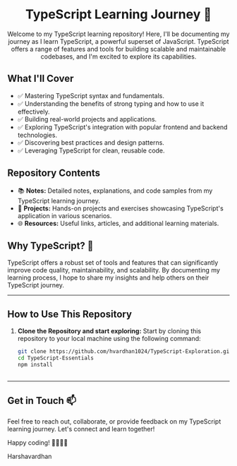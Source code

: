 <div align="center">

# TypeScript Learning Journey 🚀

Welcome to my TypeScript learning repository! Here, I'll be documenting my journey as I learn TypeScript, a powerful superset of JavaScript. TypeScript offers a range of features and tools for building scalable and maintainable codebases, and I'm excited to explore its capabilities.

</div>

## What I'll Cover

- ✅ Mastering TypeScript syntax and fundamentals.
- ✅ Understanding the benefits of strong typing and how to use it effectively.
- ✅ Building real-world projects and applications.
- ✅ Exploring TypeScript's integration with popular frontend and backend technologies.
- ✅ Discovering best practices and design patterns.
- ✅ Leveraging TypeScript for clean, reusable code.

## Repository Contents

- 📚 **Notes:** Detailed notes, explanations, and code samples from my TypeScript learning journey.
- 🚀 **Projects:** Hands-on projects and exercises showcasing TypeScript's application in various scenarios.
- 🌐 **Resources:** Useful links, articles, and additional learning materials.

## Why TypeScript? 🤔

TypeScript offers a robust set of tools and features that can significantly improve code quality, maintainability, and scalability. By documenting my learning process, I hope to share my insights and help others on their TypeScript journey.

---

## How to Use This Repository

1. **Clone the Repository and start exploring:** Start by cloning this repository to your local machine using the following command:
   ```sh
   git clone https://github.com/hvardhan1024/TypeScript-Exploration.git
   cd TypeScript-Essentials
   npm install 
      

---
## Get in Touch 📫

Feel free to reach out, collaborate, or provide feedback on my TypeScript learning journey. Let's connect and learn together!

Happy coding! 👩‍💻👨‍💻

Harshavardhan
